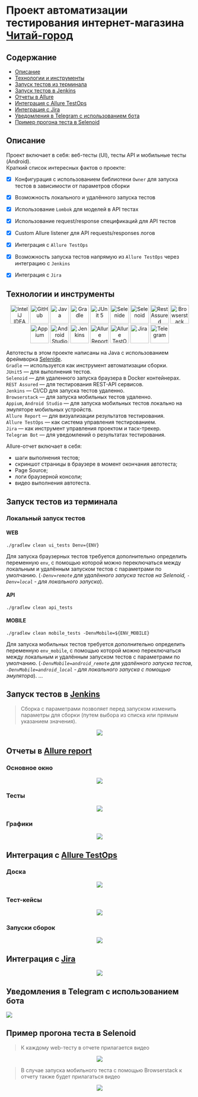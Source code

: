 <h1 >Проект автоматизации тестирования интернет-магазина <a href="https://www.chitai-gorod.ru/ ">Читай-город</a></h1>

## Содержание

* <a href="#annotation">Описание</a>
* <a href="#tools">Технологии и инструменты</a>
* <a href="#console">Запуск тестов из терминала</a>
* <a href="#jenkins">Запуск тестов в Jenkins</a>
* <a href="#allure">Отчеты в Allure</a>
* <a href="#testops">Интеграция с Allure TestOps</a>
* <a href="#testops">Интеграция с Jira</a>
* <a href="#telegram">Уведомления в Telegram с использованием бота</a>
* <a href="#video">Пример прогона теста в Selenoid</a>

<a id="annotation"></a>
## Описание
Проект включает в себя: веб-тесты (UI), тесты API и мобильные тесты (Android).\
Краткий список интересных фактов о проекте:
- [x] Конфигурация с использованием библиотеки `Owner` для запуска тестов в зависимости от параметров сборки
- [x] Возможность локального и удалённого запуска тестов
- [x] Использование `Lombok` для моделей в API тестах
- [x] Использование request/response спецификаций для API тестов
- [x] Custom Allure listener для API requests/responses логов
- [x] Интеграция с `Allure TestOps`
- [x] Возможность запуска тестов напрямую из `Allure TestOps` через интеграцию с `Jenkins`
- [x] Интеграция с `Jira`


<a id="tools"></a>
## Технологии и инструменты

<div align="center">
<a href="https://www.jetbrains.com/idea/"><img alt="InteliJ IDEA" height="50" src="images/logo/IntelliJ_IDEA.png" width="50"/></a>
<a href="https://github.com/"><img alt="GitHub" height="50" src="images/logo/GitHub.png" width="50"/></a>  
<a href="https://www.java.com/"><img alt="Java" height="50" src="images/logo/Java_logo.png" width="50"/></a>
<a href="https://gradle.org/"><img alt="Gradle" height="50" src="images/logo/Gradle.png" width="50"/></a>  
<a href="https://junit.org/junit5/"><img alt="JUnit 5" height="50" src="images/logo/JUnit5.png" width="50"/></a>
<a href="https://selenide.org/"><img alt="Selenide" height="50" src="images/logo/Selenide.png" width="50"/></a>
<a href="https://aerokube.com/selenoid/"><img alt="Selenoid" height="50" src="images/logo/Selenoid.png" width="50"/></a>
<a href="https://rest-assured.io/"><img alt="RestAssured" height="50" src="images/logo/RestAssured.png" width="50"/></a>
<a href="https://www.browserstack.com/"><img alt="Browserstack" height="50" src="images/logo/Browserstack.png" width="50"/></a>
<a href="https://appium.io/"><img alt="Appium" height="50" src="images/logo/Appium.png" width="50"/></a>
<a href="https://developer.android.com/studio"><img alt="Android Studio" height="50" src="images/logo/AndroidStudio.png" width="50"/></a>
<a href="https://www.jenkins.io/"><img alt="Jenkins" height="50" src="images/logo/Jenkins.png" width="50"/></a>
<a href="https://github.com/allure-framework/"><img alt="Allure Report" height="50" src="images/logo/AllureReports.png" width="50"/></a>
<a href="https://qameta.io/"><img alt="Allure TestOps" height="50" src="images/logo/AllureTestOps.svg" width="50"/></a>
<a href="https://www.atlassian.com/software/jira"><img alt="Jira" height="50" src="images/logo/Jira.png" width="50"/></a>  
<a href="https://telegram.org/"><img alt="Telegram" height="50" src="images/logo/Telegram.png" width="50"/></a>
</div>

Автотесты в этом проекте написаны на Java с использованием фреймворка [Selenide](https://selenide.org/).\
<code>Gradle</code> — используется как инструмент автоматизации сборки.\
<code>JUnit5</code> — для выполнения тестов.\
<code>Selenoid</code> — для удаленного запуска браузера в Docker контейнерах.\
<code>REST Assured</code> — для тестирования REST-API сервисов.\
<code>Jenkins</code> — CI/CD для запуска тестов удаленно.\
<code>Browserstack</code> — для запуска мобильных тестов удаленно.\
<code>Appium</code>, <code>Android Studio</code> — для запуска мобильных тестов локально на эмуляторе мобильных устройств.\
<code>Allure Report</code> — для визуализации результатов тестирования.\
<code>Allure TestOps</code> — как система управления тестированием.\
<code>Jira</code> — как инструмент управления проектом и таск-трекер.\
<code>Telegram Bot</code> — для уведомлений о результатах тестирования.

Allure-отчет включает в себя:
* шаги выполнения тестов;
* скриншот страницы в браузере в момент окончания автотеста;
* Page Source;
* логи браузерной консоли;
* видео выполнения автотеста.




<a id="console"></a>
##  Запуск тестов из терминала
### Локальный запуск тестов
#### WEB

```
./gradlew clean ui_tests Denv={ENV}
```
Для запуска браузерных тестов требуется дополнительно определить переменную `env`, с помощью которой
можно переключаться между локальным и удалённым запуском тестов с параметрами по умолчанию. (_`-Denv=remote`
для удалённого запуска тестов на Selenoid, `-Denv=local` - для локального запуска_).

#### API

```
./gradlew clean api_tests
```
#### MOBILE

```
./gradlew clean mobile_tests -DenvMobile=${ENV_MOBILE}
```

Для запуска мобильных тестов требуется дополнительно определить переменную `env_mobile`, с помощью которой
можно переключаться между локальным и удалённым запуском тестов с параметрами по умолчанию. (_`-DenvMobile=android_remote`
для удалённого запуска тестов, `-DenvMobile=android_local` - для локального запуска с помощью эмулятора_).
...

<a id="jenkins"></a>
## Запуск тестов в <a target="_blank" href="https://jenkins.autotests.cloud/job/o.evstigneev_chitai-gorod/"> Jenkins </a>

> Сборка с параметрами позволяет перед запуском изменить параметры для сборки (путем выбора из списка или прямым указанием значения).

<p align="center">
<img src="images/screenshots/jenkinsjob.png"/>
</p>

<a id="allure"></a>
## Отчеты в <a target="_blank" href="https://jenkins.autotests.cloud/job/o.evstigneev_chitai-gorod/47/allure/"> Allure report </a>

### Основное окно

<p align="center">
<img src="images/screenshots/allureReport.png">
</p>

### Тесты

<p align="center">
<img src="images/screenshots/allureTest.png">
</p>

### Графики

<p align="center">
<img src="images/screenshots/allureGraphics.png">
</p>

<a id="testops"></a>
## Интеграция с <a target="_blank" href="https://allure.autotests.cloud/project/3660/dashboards"> Allure TestOps </a>

### Доска
<p align="center">
<img src="images/screenshots/testOpsDash.png">
</p>

### Тест-кейсы
<p align="center">
<img src="images/screenshots/testOpsTestCase.png">
</p>


### Запуски сборок
<p align="center">
<img src="images/screenshots/testOpsLaunches.png">
</p>


<a id="jira"></a>
## Интеграция с <a target="_blank" href="https://jira.autotests.cloud/browse/HOMEWORK-638"> Jira </a>
<p align="center">
<img src="images/screenshots/jiraIssue.png">
</p>

<a id="telegram"></a>
## Уведомления в Telegram с использованием бота

<p>
<img src="images/screenshots/telegram.png">
</p>

<a id="video"></a>
## Пример прогона теста в Selenoid

> К каждому web-тесту в отчете прилагается видео
<p align="center">
  <img src="images/videos/selenoidVideo.gif">
</p>

> В случае запуска мобильного теста с помощью Browserstack к отчету также будет прилагаться видео
<p align="center">
  <img src="images/videos/browserstackVideo.gif">
</p>